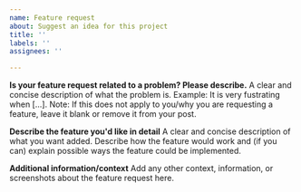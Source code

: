 ```yaml
---
name: Feature request
about: Suggest an idea for this project
title: ''
labels: ''
assignees: ''

---
```


**Is your feature request related to a problem? Please describe.**
A clear and concise description of what the problem is.
Example:
It is very fustrating when [...].
Note: If this does not apply to you/why you are requesting a feature, leave it blank or remove it from your post.

**Describe the feature you'd like in detail**
A clear and concise description of what you want added. Describe how the feature would work and (if you can) explain possible ways the feature could be implemented. 

**Additional information/context**
Add any other context, information, or screenshots about the feature request here.
